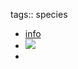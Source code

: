 tags:: species
- [info](https://www.shadecoffee.org/id/catalog/indonesia/species/macaranga-tanarius)
- ![](https://peach-geographical-bat-397.mypinata.cloud/ipfs/QmaRXPqYYBpUFPfxZiUZGgxAG6iUUfr1QitA2AuPZH2DGn)
-